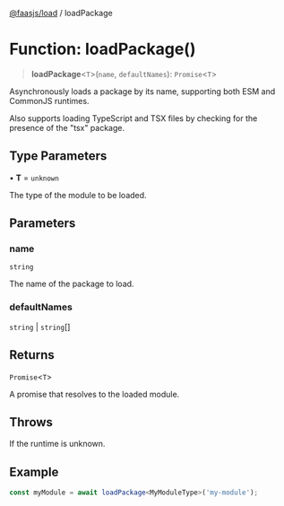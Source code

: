 [@faasjs/load](../README.md) / loadPackage

# Function: loadPackage()

> **loadPackage**\<`T`\>(`name`, `defaultNames`): `Promise`\<`T`\>

Asynchronously loads a package by its name, supporting both ESM and CommonJS runtimes.

Also supports loading TypeScript and TSX files by checking for the presence of the "tsx" package.

## Type Parameters

• **T** = `unknown`

The type of the module to be loaded.

## Parameters

### name

`string`

The name of the package to load.

### defaultNames

`string` | `string`[]

## Returns

`Promise`\<`T`\>

A promise that resolves to the loaded module.

## Throws

If the runtime is unknown.

## Example

```typescript
const myModule = await loadPackage<MyModuleType>('my-module');
```
